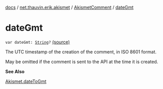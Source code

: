 [docs](../../index.md) / [net.thauvin.erik.akismet](../index.md) / [AkismetComment](index.md) / [dateGmt](./date-gmt.md)

# dateGmt

`var dateGmt: `[`String`](https://kotlinlang.org/api/latest/jvm/stdlib/kotlin/-string/index.html)`?` [(source)](https://github.com/ethauvin/akismet-kotlin/tree/master/src/main/kotlin/net/thauvin/erik/akismet/AkismetComment.kt#L162)

The UTC timestamp of the creation of the comment, in ISO 8601 format.

May be omitted if the comment is sent to the API at the time it is created.

**See Also**

[Akismet.dateToGmt](../-akismet/date-to-gmt.md)

